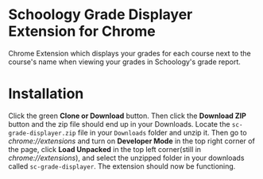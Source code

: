 # Schoology Grade Displayer Extension for Chrome
Chrome Extension which displays your grades for each course next to the course's name when viewing your grades in Schoology's grade report.

# Installation
Click the green __Clone or Download__ button. Then click the __Download ZIP__ button and the zip file should end up in your Downloads. Locate the `sc-grade-displayer.zip` file in your `Downloads` folder and unzip it. Then go to *chrome://extensions* and turn on __Developer Mode__ in the top right corner of the page, click __Load Unpacked__ in the top left corner(still in *chrome://extensions*), and select the unzipped folder in your downloads called `sc-grade-displayer`. The extension should now be functioning.
